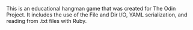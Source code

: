 This is an educational hangman game that was created for The Odin Project. It includes the use of the File and Dir I/O, YAML serialization, and reading from .txt files with Ruby.
